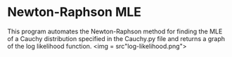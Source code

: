 # Newton-Raphson MLE
This program automates the Newton-Raphson method for finding the MLE of a Cauchy distribution specified in the Cauchy.py file and returns a graph of the log likelihood function.
 <img = src"log-likelihood.png">
